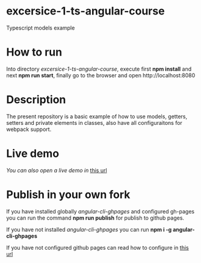# excersice-1-ts-angular-course
Typescript models example

# How to run
Into directory *excersice-1-ts-angular-course*, execute first **npm install** and next **npm run start**, finally go to the browser and open http://localhost:8080

# Description
The present repository is a basic example of how to use models, getters, setters and private elements in classes, also have all configuraitons
for webpack support.
# Live demo
*You can also open a live demo in* [this url](https://luchoman08.github.io/excersice-1-ts-angular-course/)
# Publish in your own fork
If you have installed globally *angular-cli-ghpages* and configured gh-pages you can run the command **npm run publish** for publish to github pages.

If you have not installed *angular-cli-ghpages* you can run **npm i -g angular-cli-ghpages**

If you have not configured github pages can read how to configure in [this url](https://guides.github.com/features/pages/) 
